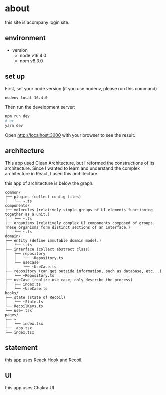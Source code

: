 # about

this site is acompany login site.

## environment

- version
  - node v16.4.0
  - npm v8.3.0

## set up

First, set your node version
(if you use nodenv, please run this command)

```sh
nodenv local 16.4.0
```

Then run the development server:

```sh
npm run dev
# or
yarn dev
```

Open [http://localhost:3000](http://localhost:3000) with your browser to see the result.

## architecture

This app used Clean Architecture, but I reformed the constructions of its architecture.
Since I wanted to learn and understand the complex architecture in React, I used this architecture.

this app of architecture is below the graph.

```
common/
├── plugins (collect config files)
│   └── ~.ts
components/
├── molecules (relatively simple groups of UI elements functioning together as a unit.)
│   └── ~.ts
├── organisms (relatively complex UI components composed of groups. These organisms form distinct sections of an interface.)
│   └── ~.ts
domain/
├── entity (define immutable domain model.)
│   └── ~.ts
├── interface (collect abstract class)
│   ├── repository
│   │   └── ~Repository.ts
│   └── useCase
│       └── ~UseCase.ts
├── repository (can get outside information, such as database, etc...)
│   └── ~Repository.ts
├── useCase (realize use case, only describe the process)
│   ├── index.ts
│   └── ~UseCase.ts
hooks/
├── state (state of Recoil)
│   └── ~State.ts
└── RecoilKeys.ts
└── use~.tsx
pages/
├── ~
│   └── index.tsx
└── _app.tsx
└── index.tsx
```

## statement

this app uses Reack Hook and Recoil.

## UI

this app uses Chakra UI
